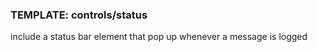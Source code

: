 ### TEMPLATE: controls/status

include a status bar element that pop up whenever a message is logged
